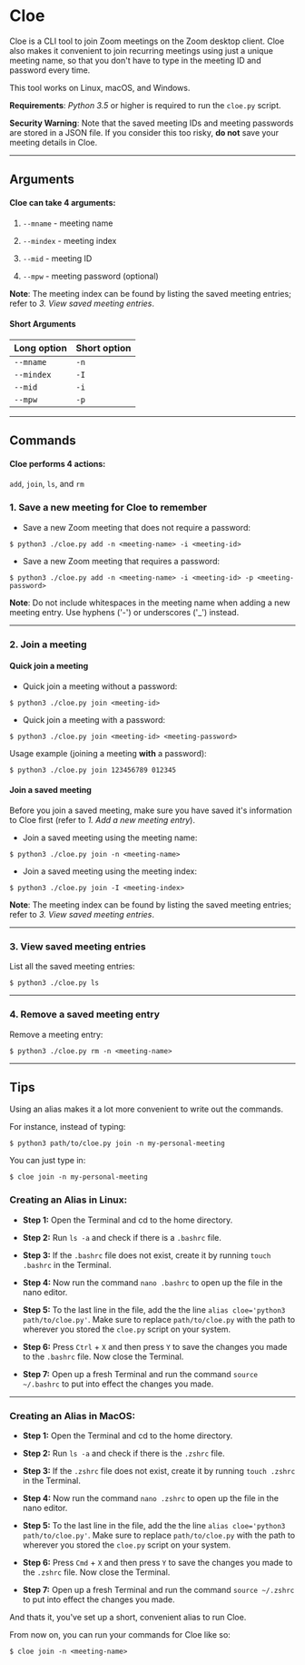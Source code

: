 # Cloe
Cloe is a CLI tool to join Zoom meetings on the Zoom desktop client. Cloe also makes it convenient to join recurring meetings using just a unique meeting name, so that you don't have to type in the meeting ID and password every time.     

This tool works on Linux, macOS, and Windows.  

**Requirements**: _Python 3.5_ or higher is required to run the `cloe.py` script.  

**Security Warning**: Note that the saved meeting IDs and meeting passwords are stored in a JSON file. If you consider this too risky, **do not** save your meeting details in Cloe.   

___

## Arguments

#### Cloe can take 4 arguments:  

1. `--mname`  - meeting name   

2. `--mindex` - meeting index   

3. `--mid`    - meeting ID  

4. `--mpw`    - meeting password (optional)  

**Note**: The meeting index can be found by listing the saved meeting entries; refer to _3. View saved meeting entries_.   

#### Short Arguments 

Long option | Short option  
---- | ----
`--mname` | `-n`  
`--mindex` | `-I`  
`--mid` | `-i`  
`--mpw` | `-p`  

___

## Commands  

#### Cloe performs 4 actions:

`add`, `join`, `ls`, and `rm`  

### 1. Save a new meeting for Cloe to remember  

* Save a new Zoom meeting that does not require a password:  
```
$ python3 ./cloe.py add -n <meeting-name> -i <meeting-id>  
```  

* Save a new Zoom meeting that requires a password:  
```
$ python3 ./cloe.py add -n <meeting-name> -i <meeting-id> -p <meeting-password>  
```  

**Note**: Do not include whitespaces in the meeting name when adding a new meeting entry. Use hyphens ('-') or underscores ('\_') instead.  

___   

### 2. Join a meeting

#### Quick join a meeting
* Quick join a meeting without a password:  
```
$ python3 ./cloe.py join <meeting-id>  
```  

* Quick join a meeting with a password:   
```
$ python3 ./cloe.py join <meeting-id> <meeting-password>  
```   

Usage example (joining a meeting **with** a password):   
```
$ python3 ./cloe.py join 123456789 012345   
```  

#### Join a saved meeting
Before you join a saved meeting, make sure you have saved it's information to Cloe first (refer to _1. Add a new meeting entry_).  

* Join a saved meeting using the meeting name:  
```
$ python3 ./cloe.py join -n <meeting-name>  
```  

* Join a saved meeting using the meeting index:  
```
$ python3 ./cloe.py join -I <meeting-index>  
```  

**Note**: The meeting index can be found by listing the saved meeting entries; refer to _3. View saved meeting entries_. 

___  

### 3. View saved meeting entries  

List all the saved meeting entries:  
```
$ python3 ./cloe.py ls  
```  

___

### 4. Remove a saved meeting entry  

Remove a meeting entry:  
```
$ python3 ./cloe.py rm -n <meeting-name>  
```  

___

## Tips
Using an alias makes it a lot more convenient to write out the commands.  

For instance, instead of typing:  
```
$ python3 path/to/cloe.py join -n my-personal-meeting   
```  
You can just type in:  
```
$ cloe join -n my-personal-meeting  
```  

### Creating an Alias in Linux: 
* **Step 1:** Open the Terminal and cd to the home directory.  

* **Step 2:** Run `ls -a` and check if there is a `.bashrc` file.    

* **Step 3:** If the `.bashrc` file does not exist, create it by running `touch .bashrc` in the Terminal.   

* **Step 4:** Now run the command `nano .bashrc` to open up the file in the nano editor.  

* **Step 5:** To the last line in the file, add the the line `alias cloe='python3 path/to/cloe.py'`. Make sure to replace `path/to/cloe.py` with the path to wherever you stored the `cloe.py` script on your system.  

* **Step 6:** Press `Ctrl` + `X` and then press `Y` to save the changes you made to the `.bashrc` file. Now close the Terminal.  

* **Step 7:** Open up a fresh Terminal and run the command `source ~/.bashrc` to put into effect the changes you made.  

___

### Creating an Alias in MacOS:  
* **Step 1:** Open the Terminal and cd to the home directory.  

* **Step 2:** Run `ls -a` and check if there is the `.zshrc` file.    

* **Step 3:** If the `.zshrc` file does not exist, create it by running `touch .zshrc` in the Terminal.     

* **Step 4:** Now run the command `nano .zshrc` to open up the file in the nano editor.  

* **Step 5:** To the last line in the file, add the the line `alias cloe='python3 path/to/cloe.py'`. Make sure to replace `path/to/cloe.py` with the path to wherever you stored the `cloe.py` script on your system.  

* **Step 6:** Press `Cmd` + `X` and then press `Y` to save the changes you made to the `.zshrc` file. Now close the Terminal.  

* **Step 7:** Open up a fresh Terminal and run the command `source ~/.zshrc` to put into effect the changes you made.  


And thats it, you've set up a short, convenient alias to run Cloe.  

From now on, you can run your commands for Cloe like so:  
```
$ cloe join -n <meeting-name>
```

